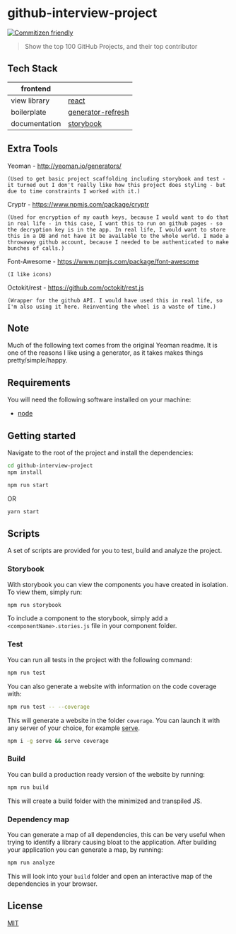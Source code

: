# github-interview-project

[![Commitizen friendly](https://img.shields.io/badge/commitizen-friendly-brightgreen.svg)](http://commitizen.github.io/cz-cli/)

> Show the top 100 GitHub Projects, and their top contributor

## Tech Stack

| frontend          |             |
| ------------------|-------------|
| view library      | [react](https://reactjs.org/) |
| boilerplate       | [generator-refresh](https://github.com/au-re/generator-refresh)|
| documentation     | [storybook](https://github.com/storybooks/storybook)

## Extra Tools
Yeoman - http://yeoman.io/generators/

    (Used to get basic project scaffolding including storybook and test - it turned out I don't really like how this project does styling - but due to time constraints I worked with it.)

Cryptr - https://www.npmjs.com/package/cryptr

    (Used for encryption of my oauth keys, because I would want to do that in real life - in this case, I want this to run on github pages - so the decryption key is in the app. In real life, I would want to store this in a DB and not have it be available to the whole world. I made a throwaway github account, because I needed to be authenticated to make bunches of calls.)

Font-Awesome - https://www.npmjs.com/package/font-awesome

    (I like icons)

Octokit/rest - https://github.com/octokit/rest.js

    (Wrapper for the github API. I would have used this in real life, so I'm also using it here. Reinventing the wheel is a waste of time.)


## Note
Much of the following text comes from the original Yeoman readme. It is one of the reasons I like using a generator, as it takes makes things pretty/simple/happy.

## Requirements

You will need the following software installed on your machine:

- [node](https://nodejs.org/en/)

## Getting started

Navigate to the root of the project and install the dependencies:

```sh
cd github-interview-project
npm install
```

```sh
npm run start
```

OR

```sh
yarn start
```

## Scripts

A set of scripts are provided for you to test, build and analyze the project.

### Storybook

With storybook you can view the components you have created in isolation. To view them, simply run:

```sh
npm run storybook
```

To include a component to the storybook, simply add a `<componentName>.stories.js` file in your
component folder.

### Test

You can run all tests in the project with the following command:

```sh
npm run test
```

You can also generate a website with information on the code coverage with:

```sh
npm run test -- --coverage
```

This will generate a website in the folder `coverage`. You can launch it with any server of your
choice, for example [serve](https://www.npmjs.com/package/serve).

```sh
npm i -g serve && serve coverage
```

### Build

You can build a production ready version of the website by running:

```sh
npm run build
```

This will create a build folder with the minimized and transpiled JS.

### Dependency map

You can generate a map of all dependencies, this can be very useful when trying to identify a
library causing bloat to the application. After building your application you can generate a map,
by running:

```sh
npm run analyze
```

This will look into your `build` folder and open an interactive map of the dependencies in your
browser.

## License

[MIT](https://github.com/au-re/fresh-start/blob/master/LICENSE)
